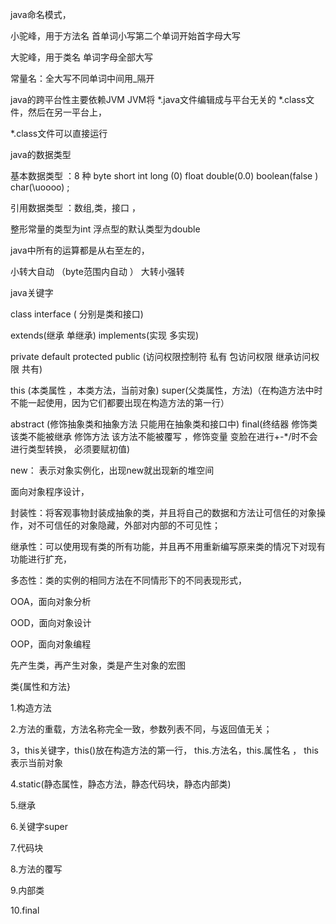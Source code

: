 java命名模式，

小驼峰，用于方法名 首单词小写第二个单词开始首字母大写

大驼峰，用于类名 单词字母全部大写

常量名：全大写不同单词中间用_隔开

java的跨平台性主要依赖JVM JVM将 *.java文件编辑成与平台无关的 *.class文件，然后在另一平台上，

*.class文件可以直接运行



 java的数据类型



基本数据类型 ：8 种  byte short int long (0)  float double(0.0)  boolean(false ) char(\uoooo) ;

引用数据类型 ：数组,类，接口 ，



整形常量的类型为int   浮点型的默认类型为double 

java中所有的运算都是从右至左的，

小转大自动 （byte范围内自动 ） 大转小强转

java关键字

class  interface ( 分别是类和接口)

extends(继承   单继承) implements(实现   多实现)

private default protected public (访问权限控制符 私有 包访问权限 继承访问权限 共有)

this (本类属性 ，本类方法，当前对象)   super(父类属性，方法)（在构造方法中时不能一起使用，因为它们都要出现在构造方法的第一行）

abstract   (修饰抽象类和抽象方法  只能用在抽象类和接口中) final(终结器  修饰类 该类不能被继承  修饰方法 该方法不能被覆写 ，修饰变量 变脸在进行+-*/时不会进行类型转换， 必须要赋初值)

new： 表示对象实例化，出现new就出现新的堆空间



面向对象程序设计，

封装性：将客观事物封装成抽象的类，并且将自己的数据和方法让可信任的对象操作，对不可信任的对象隐藏，外部对内部的不可见性；

继承性：可以使用现有类的所有功能，并且再不用重新编写原来类的情况下对现有功能进行扩充，

多态性：类的实例的相同方法在不同情形下的不同表现形式，

OOA，面向对象分析

OOD，面向对象设计

OOP，面向对象编程

先产生类，再产生对象，类是产生对象的宏图

类{属性和方法}

1.构造方法

2.方法的重载，方法名称完全一致，参数列表不同，与返回值无关；

3，this关键字，this()放在构造方法的第一行， this.方法名，this.属性名  ， this表示当前对象

4.static(静态属性，静态方法，静态代码块，静态内部类)

5.继承

6.关键字super

7.代码块

8.方法的覆写

9.内部类

10.final